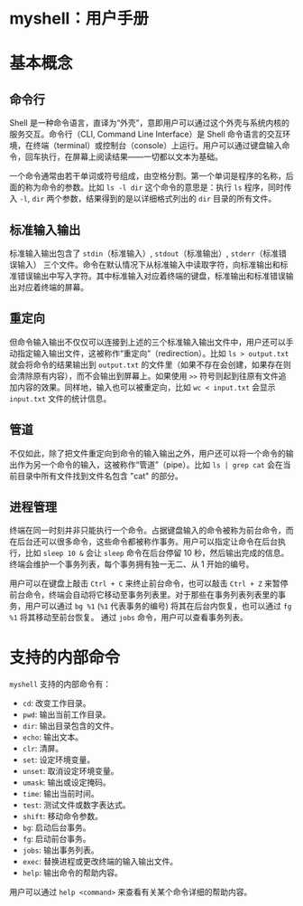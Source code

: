 # myshell：用户手册

# 基本概念

## 命令行

Shell 是一种命令语言，直译为“外壳”，意即用户可以通过这个外壳与系统内核的服务交互。命令行（CLI, Command Line Interface）是 Shell 命令语言的交互环境，在终端（terminal）或控制台（console）上运行。用户可以通过键盘输入命令，回车执行，在屏幕上阅读结果——一切都以文本为基础。

一个命令通常由若干单词或符号组成，由空格分割。第一个单词是程序的名称，后面的称为命令的参数。比如 `ls -l dir` 这个命令的意思是：执行 `ls` 程序，同时传入 `-l`, `dir` 两个参数，结果得到的是以详细格式列出的 `dir` 目录的所有文件。

## 标准输入输出

标准输入输出包含了 `stdin`（标准输入）, `stdout`（标准输出）, `stderr`（标准错误输入） 三个文件。命令在默认情况下从标准输入中读取字符，向标准输出和标准错误输出中写入字符。其中标准输入对应着终端的键盘，标准输出和标准错误输出对应着终端的屏幕。

## 重定向

但命令输入输出不仅仅可以连接到上述的三个标准输入输出文件中，用户还可以手动指定输入输出文件，这被称作“重定向”（redirection）。比如 `ls > output.txt` 就会将命令的结果输出到 `output.txt` 的文件里（如果不存在会创建，如果存在则会清除原有内容），而不会输出到屏幕上。如果使用 `>>` 符号则起到往原有文件追加内容的效果。同样地，输入也可以被重定向，比如 `wc < input.txt` 会显示 `input.txt` 文件的统计信息。

## 管道

不仅如此，除了把文件重定向到命令的输入输出之外，用户还可以将一个命令的输出作为另一个命令的输入，这被称作“管道”（pipe）。比如 `ls | grep cat` 会在当前目录中所有文件找到文件名包含 "cat" 的部分。

## 进程管理

终端在同一时刻并非只能执行一个命令。占据键盘输入的命令被称为前台命令，而在后台还可以很多命令，这些命令都被称作事务。用户可以指定让命令在后台执行，比如 `sleep 10 &` 会让 `sleep` 命令在后台停留 10 秒，然后输出完成的信息。终端会维护一个事务列表，每个事务拥有独一无二、从 1 开始的编号。

用户可以在键盘上敲击 `Ctrl + C` 来终止前台命令，也可以敲击 `Ctrl + Z` 来暂停前台命令，终端会自动将它移动至事务列表里。对于那些在事务列表列表里的事务，用户可以通过 `bg %1` (`%1` 代表事务的编号) 将其在后台内恢复，也可以通过 `fg %1` 将其移动至前台恢复。
通过 `jobs` 命令，用户可以查看事务列表。

# 支持的内部命令

`myshell` 支持的内部命令有：

- `cd`: 改变工作目录。
- `pwd`: 输出当前工作目录。
- `dir`: 输出目录包含的文件。
- `echo`: 输出文本。
- `clr`: 清屏。
- `set`: 设定环境变量。
- `unset`: 取消设定环境变量。
- `umask`: 输出或设定掩码。
- `time`: 输出当前时间。
- `test`: 测试文件或数字表达式。
- `shift`: 移动命令参数。
- `bg`: 启动后台事务。
- `fg`: 启动前台事务。
- `jobs`: 输出事务列表。
- `exec`: 替换进程或更改终端的输入输出文件。
- `help`: 输出命令的帮助内容。

用户可以通过 `help <command>` 来查看有关某个命令详细的帮助内容。
